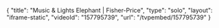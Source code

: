 {
    "title": "Music & Lights Elephant | Fisher-Price",
    "type": "solo",
    "layout": "iframe-static",
    "videoId": "157795739",
    "url": "\/tvpembed\/157795739"
}